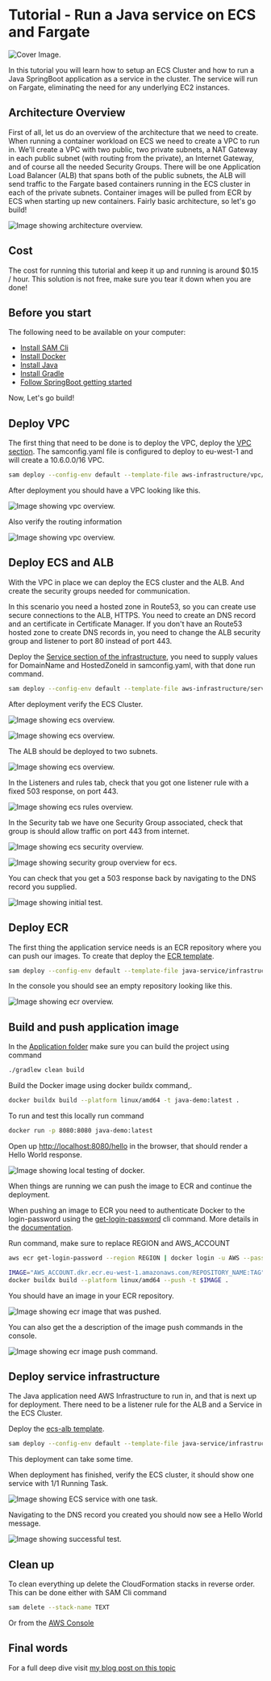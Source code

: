 # Tutorial - Run a Java service on ECS and Fargate

![Cover Image.](images/cover-image.png)

In this tutorial you will learn how to setup an ECS Cluster and how to run a Java SpringBoot application as a service in the cluster. The service will run on Fargate, eliminating the need for any underlying EC2 instances.

## Architecture Overview

First of all, let us do an overview of the architecture that we need to create. When running a container workload on ECS we need to create a VPC to run in. We'll create a VPC with two public, two private subnets, a NAT Gateway in each public subnet (with routing from the private), an Internet Gateway, and of course all the needed Security Groups. There will be one Application Load Balancer (ALB) that spans both of the public subnets, the ALB will send traffic to the Fargate based containers running in the ECS cluster in each of the private subnets. Container images will be pulled from ECR by ECS when starting up new containers. Fairly basic architecture, so let's go build!

![Image showing architecture overview.](images/overview.png)

## Cost

The cost for running this tutorial and keep it up and running is around $0.15 / hour. This solution is not free, make sure you tear it down when you are done!

## Before you start

The following need to be available on your computer:

* [Install SAM Cli](https://docs.aws.amazon.com/serverless-application-model/latest/developerguide/install-sam-cli.html)
* [Install Docker](https://docs.docker.com/engine/install/)
* [Install Java](https://www.java.com/en/download/help/download_options.html)
* [Install Gradle](https://gradle.org/install/)
* [Follow SpringBoot getting started](https://docs.spring.io/spring-boot/docs/current/reference/html/getting-started.html)

Now, Let's go build!

## Deploy VPC

The first thing that need to be done is to deploy the VPC, deploy the [VPC section](aws-infrastructure/vpc/). The samconfig.yaml file is configured to deploy to eu-west-1 and will create a 10.6.0.0/16 VPC.

``` bash
sam deploy --config-env default --template-file aws-infrastructure/vpc/template.yaml 
```

After deployment you should have a VPC looking like this.

![Image showing vpc overview.](images/vpc-overview.png)

Also verify the routing information

![Image showing vpc overview.](images/vpc-routing-overview.png)

## Deploy ECS and ALB

With the VPC in place we can deploy the ECS cluster and the ALB. And create the security groups needed for communication.

In this scenario you need a hosted zone in Route53, so you can create use secure connections to the ALB, HTTPS. You need to create an DNS record and an certificate in Certificate Manager. If you don't have an Route53 hosted zone to create DNS records in, you need to change the ALB security group and listener to port 80 instead of port 443.

Deploy the [Service section of the infrastructure](aws-infrastructure/service/), you need to supply values for DomainName and HostedZoneId in samconfig.yaml, with that done run command.

``` bash
sam deploy --config-env default --template-file aws-infrastructure/service/template.yaml 
```

After deployment verify the ECS Cluster.

![Image showing ecs overview.](images/ecs-overview.png)

![Image showing ecs overview.](images/ecs-placement-strategy-overview.png)

The ALB should be deployed to two subnets.

![Image showing ecs overview.](images/alb-overview.png)

In the Listeners and rules tab, check that you got one listener rule with a fixed 503 response, on port 443.

![Image showing ecs rules overview.](images/alb-rules-overview.png)

In the Security tab we have one Security Group associated, check that group is should allow traffic on port 443 from internet.

![Image showing ecs security overview.](images/alb-security-overview.png)

![Image showing security group overview for ecs.](images/alb-security-group-overview.png)

You can check that you get a 503 response back by navigating to the DNS record you supplied.

![Image showing initial test.](images/alb-test-503.png)

## Deploy ECR

The first thing the application service needs is an ECR repository where you can push our images. To create that deploy the [ECR template](java-service/infrastructure/ecr-repository).

``` bash
sam deploy --config-env default --template-file java-service/infrastructure/ecr-repository/template.yaml 
```

In the console you should see an empty repository looking like this.

![Image showing ecr overview.](images/ecr-overview.png)

## Build and push application image

In the [Application folder](java-service/application) make sure you can build the project using command

``` bash
./gradlew clean build
```

Build the  Docker image using docker buildx command,.

``` bash
docker buildx build --platform linux/amd64 -t java-demo:latest .
```

To run and test this locally run command

``` bash
docker run -p 8080:8080 java-demo:latest
```

Open up [http://localhost:8080/hello](http://localhost:8080/hello) in the browser, that should render a Hello World response.

![Image showing local testing of docker.](images/docker-local-test.png)

When things are running we can push the image to ECR and continue the deployment.

When pushing an image to ECR you need to authenticate Docker to the login-password using the [get-login-password](https://awscli.amazonaws.com/v2/documentation/api/latest/reference/ecr/get-login-password.html) cli command. More details in the [documentation](https://docs.aws.amazon.com/AmazonECR/latest/userguide/registry_auth.html).

Run command, make sure to replace REGION and AWS_ACCOUNT

``` bash
aws ecr get-login-password --region REGION | docker login -u AWS --password-stdin AWS_ACCOUNT.dkr.ecr.eu-west-1.amazonaws.com

IMAGE="AWS_ACCOUNT.dkr.ecr.eu-west-1.amazonaws.com/REPOSITORY_NAME:TAG"
docker buildx build --platform linux/amd64 --push -t $IMAGE .
```

You should have an image in your ECR repository.

![Image showing ecr image that was pushed.](images/ecr-image-push.png)

You can also get the a description of the image push commands in the console.

![Image showing ecr image push command.](images/ecr-image-push-command.png)

## Deploy service infrastructure

The Java application need AWS Infrastructure to run in, and that is next up for deployment. There need to be a listener rule for the ALB and a Service in the ECS Cluster.

Deploy the [ecs-alb template](java-service/infrastructure/ecs-alb).

``` bash
sam deploy --config-env default --template-file java-service/infrastructure/ecs-alb/template.yaml 
```

This deployment can take some time.

When deployment has finished, verify the ECS cluster, it should show one service with 1/1 Running Task.

![Image showing ECS service with one task.](images/ecs-cluster-running-overview.png)

Navigating to the DNS record you created you should now see a Hello World message.

![Image showing successful test.](images/alb-test-200.png)

## Clean up

To clean everything up delete the CloudFormation stacks in reverse order. This can be done either with SAM Cli command

``` bash
sam delete --stack-name TEXT
```

Or from the [AWS Console](https://eu-west-1.console.aws.amazon.com/cloudformation/home?region=eu-west-1#/stacks)

## Final words

For a full deep dive visit [my blog post on this topic](https://jimmydqv.com/java-application-on-ecs-fargate/index.html)